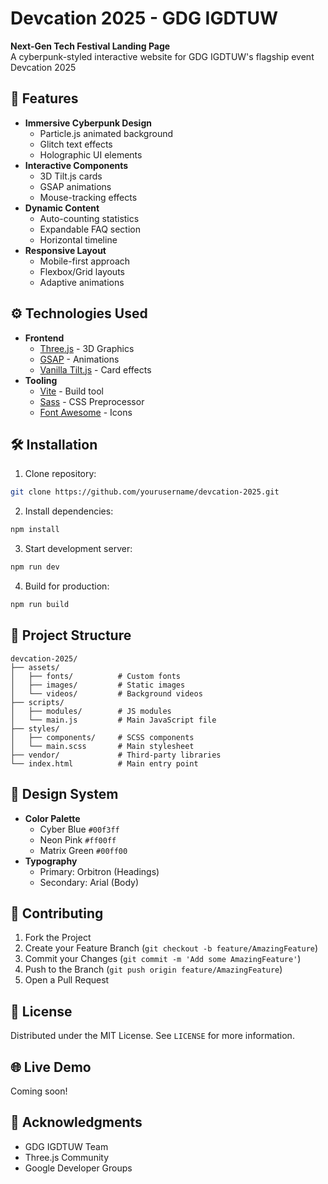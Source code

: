 # Devcation 2025 - GDG IGDTUW

**Next-Gen Tech Festival Landing Page**  
A cyberpunk-styled interactive website for GDG IGDTUW's flagship event Devcation 2025

## 🚀 Features

- **Immersive Cyberpunk Design**
  - Particle.js animated background
  - Glitch text effects
  - Holographic UI elements
- **Interactive Components**
  - 3D Tilt.js cards
  - GSAP animations
  - Mouse-tracking effects
- **Dynamic Content**
  - Auto-counting statistics
  - Expandable FAQ section
  - Horizontal timeline
- **Responsive Layout**
  - Mobile-first approach
  - Flexbox/Grid layouts
  - Adaptive animations

## ⚙️ Technologies Used

- **Frontend**
  - [Three.js](https://threejs.org/) - 3D Graphics
  - [GSAP](https://greensock.com/gsap/) - Animations
  - [Vanilla Tilt.js](https://micku7zu.github.io/vanilla-tilt.js/) - Card effects
- **Tooling**
  - [Vite](https://vitejs.dev/) - Build tool
  - [Sass](https://sass-lang.com/) - CSS Preprocessor
  - [Font Awesome](https://fontawesome.com/) - Icons

## 🛠️ Installation

1. Clone repository:
```bash
git clone https://github.com/yourusername/devcation-2025.git
```

2. Install dependencies:
```bash
npm install
```

3. Start development server:
```bash
npm run dev
```

4. Build for production:
```bash
npm run build
```

## 📂 Project Structure
```
devcation-2025/
├── assets/
│   ├── fonts/          # Custom fonts
│   ├── images/         # Static images
│   └── videos/         # Background videos
├── scripts/
│   ├── modules/        # JS modules
│   └── main.js         # Main JavaScript file
├── styles/
│   ├── components/     # SCSS components
│   └── main.scss       # Main stylesheet
├── vendor/             # Third-party libraries
└── index.html          # Main entry point
```

## 🎨 Design System
* **Color Palette**
   * Cyber Blue `#00f3ff`
   * Neon Pink `#ff00ff`
   * Matrix Green `#00ff00`
* **Typography**
   * Primary: Orbitron (Headings)
   * Secondary: Arial (Body)

## 🤝 Contributing
1. Fork the Project
2. Create your Feature Branch (`git checkout -b feature/AmazingFeature`)
3. Commit your Changes (`git commit -m 'Add some AmazingFeature'`)
4. Push to the Branch (`git push origin feature/AmazingFeature`)
5. Open a Pull Request

## 📄 License
Distributed under the MIT License. See `LICENSE` for more information.

## 🌐 Live Demo
Coming soon!

## 🙏 Acknowledgments
* GDG IGDTUW Team
* Three.js Community
* Google Developer Groups
